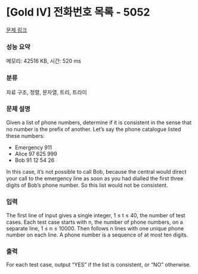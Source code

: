 # [Gold IV] 전화번호 목록 - 5052 

[문제 링크](https://www.acmicpc.net/problem/5052) 

### 성능 요약

메모리: 42516 KB, 시간: 520 ms

### 분류

자료 구조, 정렬, 문자열, 트리, 트라이

### 문제 설명

<p>Given a list of phone numbers, determine if it is consistent in the sense that no number is the preﬁx of another. Let’s say the phone catalogue listed these numbers:</p>

<ul>
	<li>Emergency 911</li>
	<li>Alice 97 625 999</li>
	<li>Bob 91 12 54 26</li>
</ul>

<p>In this case, it’s not possible to call Bob, because the central would direct your call to the emergency line as soon as you had dialled the ﬁrst three digits of Bob’s phone number. So this list would not be consistent.</p>

### 입력 

 <p>The ﬁrst line of input gives a single integer, 1 ≤ t ≤ 40, the number of test cases. Each test case starts with n, the number of phone numbers, on a separate line, 1 ≤ n ≤ 10000. Then follows n lines with one unique phone number on each line. A phone number is a sequence of at most ten digits.</p>

### 출력 

 <p>For each test case, output “YES” if the list is consistent, or “NO” otherwise.</p>

